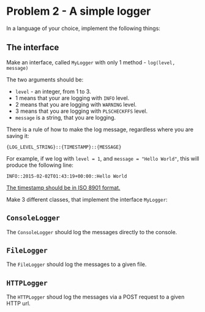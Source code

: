 # Problem 2 - A simple logger

In a language of your choice, implement the following things:

## The interface

Make an interface, called `MyLogger` with only 1 method - `log(level, message)`

The two arguments should be:

* `level` - an integer, from 1 to 3.
* 1 means that your are logging with `INFO` level.
* 2 means that you are logging with `WARNING` level.
* 3 means that you are logging with `PLSCHECKFFS` level.
* `message` is a string, that you are logging.

There is a rule of how to make the log message, regardless where you are saving it:

```
{LOG_LEVEL_STRING}::{TIMESTAMP}::{MESSAGE}
```

For example, if we log with `level = 1`, and `message = "Hello World"`, this will produce the following line:

```
INFO::2015-02-02T01:43:19+00:00::Hello World
```

[The timestamp should be in ISO 8901 format.](http://en.wikipedia.org/wiki/ISO_8601)

Make 3 different classes, that implement the interface `MyLogger`:

## `ConsoleLogger`

The `ConsoleLogger` should log the messages directly to the console.

## `FileLogger`

The `FileLogger` should log the messages to a given file.

## `HTTPLogger`

The `HTTPLogger` shoud log the messages via a POST request to a given HTTP url.
